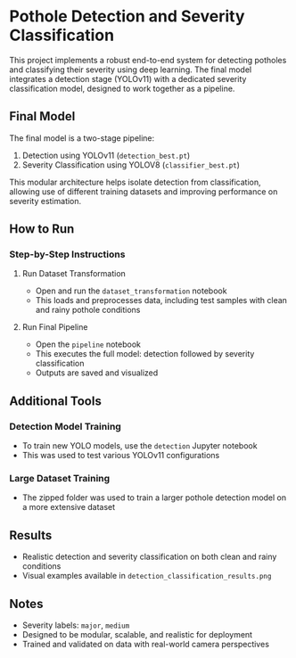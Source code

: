 # Pothole Detection and Severity Classification

This project implements a robust end-to-end system for detecting potholes and classifying their severity using deep learning. The final model integrates a detection stage (YOLOv11) with a dedicated severity classification model, designed to work together as a pipeline.

## Final Model

The final model is a two-stage pipeline:

1. Detection using YOLOv11 (`detection_best.pt`)
2. Severity Classification using YOLOV8 (`classifier_best.pt`)

This modular architecture helps isolate detection from classification, allowing use of different training datasets and improving performance on severity estimation.

## How to Run

### Step-by-Step Instructions

1. Run Dataset Transformation
   - Open and run the `dataset_transformation` notebook
   - This loads and preprocesses data, including test samples with clean and rainy pothole conditions

2. Run Final Pipeline
   - Open the `pipeline` notebook
   - This executes the full model: detection followed by severity classification
   - Outputs are saved and visualized

## Additional Tools

### Detection Model Training

- To train new YOLO models, use the `detection` Jupyter notebook
- This was used to test various YOLOv11 configurations

### Large Dataset Training

- The zipped folder was used to train a larger pothole detection model on a more extensive dataset

## Results

- Realistic detection and severity classification on both clean and rainy conditions
- Visual examples available in `detection_classification_results.png`

## Notes

- Severity labels: `major`, `medium`
- Designed to be modular, scalable, and realistic for deployment
- Trained and validated on data with real-world camera perspectives

